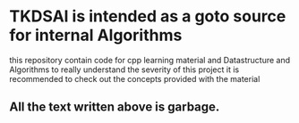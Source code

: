 # TKDSAl is intended as a goto source for internal Algorithms

this repository contain code for cpp learning material and Datastructure and Algorithms
to really understand the severity of this project it is recommended to check out the concepts provided with the material

## All the text written above is garbage.
